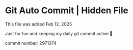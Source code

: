 # Git Auto Commit | Hidden File

This file was added Feb 12, 2025

Just for fun and keeping my daily git commit active 🤪

commit number: 2971374
